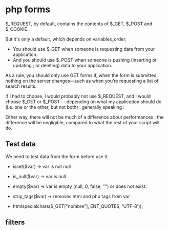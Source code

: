 # php forms

$_REQUEST, by default, contains the contents of $_GET, $_POST and $_COOKIE.

But it's only a default, which depends on variables_order;

- You should use $_GET when someone is requesting data from your application.
- And you should use $_POST when someone is pushing (inserting or updating ; or deleting) data to your application.

As a rule, you should only use GET forms if, when the form is submitted, nothing on the server changes—such as when you’re requesting a list of search results.

If I had to choose, I would probably not use $_REQUEST, and I would choose $_GET or $_POST -- depending on what my application should do (i.e. one or the other, but not both) : generally speaking :

Either way, there will not be much of a difference about performances : the difference will be negligible, compared to what the rest of your script will do.

## Test data

We need to test data from the form before use it.

- isset($var) -> var is not null
- is_null($var) -> var is null
- empty($var) -> var is empty (null, 0, false, "") or does not exist.

- strip_tags($var) -> removes html and php tags from var
- htmlspecialchars($_GET["nombre"], ENT_QUOTES, 'UTF-8'));

## filters
